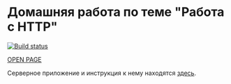 # Домашняя работа по теме "Работа с HTTP"
[![Build status](https://ci.appveyor.com/api/projects/status/2jfx4wi497bl8aaw?svg=true)](https://ci.appveyor.com/project/Votchitsev/ahj-homeworks-http-frontend)

[OPEN PAGE](https://votchitsev.github.io/ahj-homeworks-http-frontEnd/)

Серверное приложение и инструкция к нему находятся [здесь](https://github.com/Votchitsev/ahj-homeworks-http-beckEnd).
